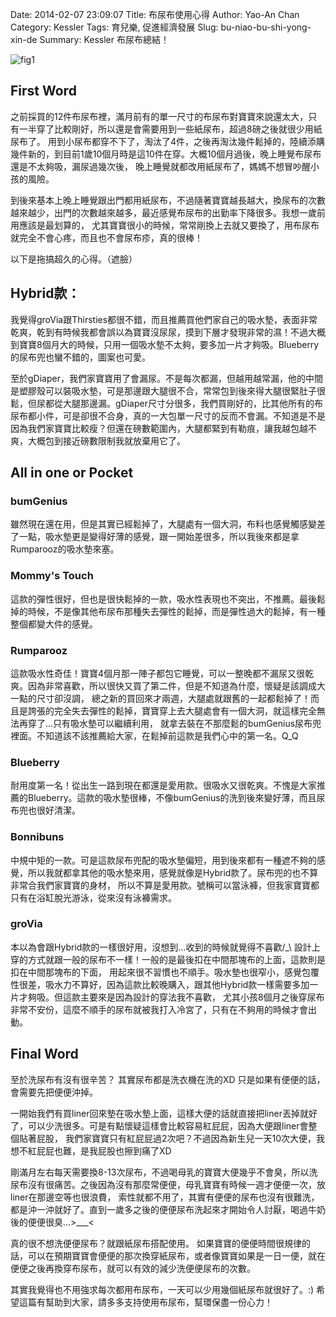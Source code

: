 Date: 2014-02-07 23:09:07
Title: 布尿布使用心得
Author: Yao-An Chan
Category: Kessler
Tags: 育兒樂, 促進經濟發展
Slug: bu-niao-bu-shi-yong-xin-de
Summary: Kessler 布尿布總結！

![fig1]({filename}/images/Diapers/diaper1.jpg)

## First Word
之前採買的12件布尿布裡，滿月前有的單一尺寸的布尿布對寶寶來說還太大，只有一半穿了比較剛好，所以還是會需要用到一些紙尿布，超過8磅之後就很少用紙尿布了。
用到小尿布都穿不下了，淘汰了4件，之後再淘汰幾件鬆掉的，陸續添購幾件新的，到目前1歲10個月時是這10件在穿。大概10個月過後，晚上睡覺布尿布還是不太夠吸，漏尿過幾次後，
晚上睡覺就都改用紙尿布了，媽媽不想冒吵醒小孩的風險。

到後來基本上晚上睡覺跟出門都用紙尿布，不過隨著寶寶越長越大，換尿布的次數越來越少，出門的次數越來越多，最近感覺布尿布的出勤率下降很多。我想一歲前用應該是最划算的，
尤其寶寶很小的時候，常常剛換上去就又要換了，用布尿布就完全不會心疼，而且也不會尿布疹，真的很棒！

以下是拖搞超久的心得。（遮臉）

## Hybrid款：  
我覺得groVia跟Thirsties都很不錯，而且推薦買他們家自己的吸水墊，表面非常乾爽，乾到有時候我都會誤以為寶寶沒尿尿，摸到下層才發現非常的濕！不過大概到寶寶8個月大的時候，只用一個吸水墊不太夠，要多加一片才夠吸。Blueberry的尿布兜也蠻不錯的，圖案也可愛。

至於gDiaper，我們家寶寶用了會漏尿。不是每次都漏，但越用越常漏，他的中間是塑膠殼可以裝吸水墊，可是那邊跟大腿很不合，常常包到後來得大腿很緊肚子很鬆，但尿都從大腿那邊漏。gDiaper尺寸分很多，我們買剛好的，比其他所有的布尿布都小件，可是卻很不合身，真的一大包單一尺寸的反而不會漏。不知道是不是因為我們家寶寶比較瘦？但還在磅數範圍內，大腿都緊到有勒痕，讓我越包越不爽，大概包到接近磅數限制我就放棄用它了。

## All in one or Pocket

### bumGenius  

雖然現在還在用，但是其實已經鬆掉了，大腿處有一個大洞，布料也感覺觸感變差了一點，吸水墊更是變得好薄的感覺，跟一開始差很多，所以我後來都是拿Rumparooz的吸水墊來塞。

### Mommy's Touch  

這款的彈性很好，但也是很快鬆掉的一款，吸水性表現也不突出，不推薦。最後鬆掉的時候，不是像其他布尿布那種失去彈性的鬆掉，而是彈性過大的鬆掉，有一種整個都變大件的感覺。

### Rumparooz  

這款吸水性奇佳！寶寶4個月那一陣子都包它睡覺，可以一整晚都不漏尿又很乾爽。因為非常喜歡，所以很快又買了第二件，但是不知道為什麼，懷疑是該調成大一點的尺寸卻沒調，
總之新的買回來才兩週，大腿處就跟舊的一起都鬆掉了！而且是誇張的完全失去彈性的鬆掉，寶寶穿上去大腿處會有一個大洞，就這樣完全無法再穿了...只有吸水墊可以繼續利用，
就拿去裝在不那麼鬆的bumGenius尿布兜裡面。不知道該不該推薦給大家，在鬆掉前這款是我們心中的第一名。Q_Q

### Blueberry  

耐用度第一名！從出生一路到現在都還是愛用款。很吸水又很乾爽。不愧是大家推薦的Blueberry。這款的吸水墊很棒，不像bumGenius的洗到後來變好薄，而且尿布兜也很好清潔。

### Bonnibuns  

中規中矩的一款。可是這款尿布兜配的吸水墊偏短，用到後來都有一種遮不夠的感覺，所以我就都拿其他的吸水墊來用，感覺就像是Hybrid款了。尿布兜的也不算非常合我們家寶寶的身材，
所以不算是愛用款。號稱可以當泳褲，但我家寶寶都只有在浴缸脫光游泳，從來沒有泳褲需求。

### groVia  

本以為會跟Hybrid款的一樣很好用，沒想到...收到的時候就覺得不喜歡/_\ 設計上穿的方式就跟一般的尿布不一樣！一般的是最後扣在中間那塊布的上面，這款則是扣在中間那塊布的下面，
用起來很不習慣也不順手。吸水墊也很窄小，感覺包覆性很差，吸水力不算好，因為這款比較晚購入，跟其他Hybrid款一樣需要多加一片才夠吸。但這款主要來是因為設計的穿法我不喜歡，
尤其小孩8個月之後穿尿布非常不安份，這麼不順手的尿布就被我打入冷宮了，只有在不夠用的時候才會出動。

## Final Word
至於洗尿布有沒有很辛苦？
其實尿布都是洗衣機在洗的XD 只是如果有便便的話，會需要先把便便沖掉。

一開始我們有買liner回來墊在吸水墊上面，這樣大便的話就直接把liner丟掉就好了，可以少洗很多。可是有點懷疑這樣會比較容易紅屁屁，因為大便跟liner會整個貼著屁股，
我們家寶寶只有紅屁屁過2次吧？不過因為新生兒一天10次大便，我想不紅屁屁也難，是我屁股也擦到痛了XD

剛滿月左右每天需要換8-13次尿布，不過喝母乳的寶寶大便幾乎不會臭，所以洗尿布沒有很痛苦。之後因為沒有那麼常便便，母乳寶寶有時候一週才便便一次，放liner在那邊空等也很浪費，
索性就都不用了，其實有便便的尿布也沒有很難洗，都是沖一沖就好了。直到一歲多之後的便便尿布洗起來才開始令人討厭，喝過牛奶後的便便很臭...>___<  

真的很不想洗便便尿布？就跟紙尿布搭配使用。
如果寶寶的便便時間很規律的話，可以在預期寶寶會便便的那次換穿紙尿布，或者像寶寶如果是一日一便，就在便便之後再換穿布尿布，就可以有效的減少洗便便尿布的次數。  

其實我覺得也不用強求每次都用布尿布，一天可以少用幾個紙尿布就很好了。:) 希望這篇有幫助到大家，請多多支持使用布尿布，幫環保盡一份心力！  
